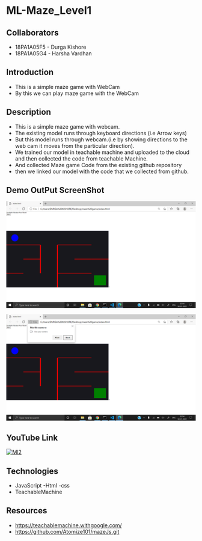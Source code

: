 # ML-Maze_Level1

## Collaborators
 
- 18PA1A05F5 - Durga Kishore
- 18PA1A05G4 - Harsha Vardhan

## Introduction
- This is a simple maze game with WebCam
- By this we can play maze game with the WebCam

## Description
-  This is a simple maze game with webcam.
- The existing model runs through keyboard directions (i.e Arrow keys)
- But this model runs through webcam.(i.e by showing directions to the web cam it moves from the particular direction).
- We trained our model in teachable machine and uploaded to the cloud and then collected the code from teachable Machine.
- And collected Maze game Code from the existing github repository
- then we linked our model with the code that we collected from github.

## Demo OutPut ScreenShot
![Screenshot 1](https://raw.githubusercontent.com/TalluriDurgaKishore/ML-Maze_Level1/main/ML%20level1-1.png)

![Screenshot 1](https://raw.githubusercontent.com/TalluriDurgaKishore/ML-Maze_Level1/main/ML%20Level1-2.png)

## YouTube Link
[![Ml2](https://img.youtube.com/vi/BgjFDRfOREE/0.jpg)](https://www.youtube.com/watch?v=BgjFDRfOREE)



## Technologies
- JavaScript
-Html
-css
- TeachableMachine

## Resources
- https://teachablemachine.withgoogle.com/
- https://github.com/Atomize101/mazeJs.git

